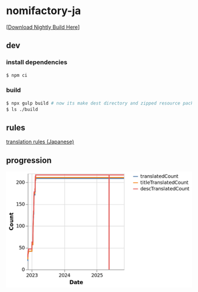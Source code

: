 # nomifactory-ja

[[Download Nightly Build Here](https://nightly.link/naari3/nomifactory-ja/workflows/nightly/main)]

## dev

### install dependencies

```bash
$ npm ci
```

### build

```bash
$ npx gulp build # now its make dest directory and zipped resource pack
$ ls ./build
```

## rules

[translation rules (Japanese)](docs/rules.md)

## progression

![progress](https://github.com/nomifactory-ja/nomifactory-ja-tracking/blob/main/translated-result.png?raw=true)
